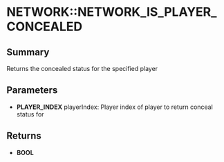 # NETWORK::NETWORK_IS_PLAYER_CONCEALED

## Summary
Returns the concealed status for the specified player

## Parameters
* **PLAYER_INDEX** playerIndex: Player index of player to return conceal status for

## Returns
* **BOOL**